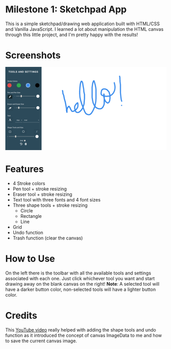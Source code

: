 # Milestone 1: Sketchpad App

This is a simple sketchpad/drawing web application built with HTML/CSS and Vanilla JavaScript. I learned a lot about manipulation the HTML canvas through this little project, and I'm pretty happy with the results!

# Screenshots
![Sketchpad Screenshot](sketchpad.png "Optional Title")
# Features

- 4 Stroke colors
- Pen tool + stroke resizing
- Eraser tool + stroke resizing
- Text tool with three fonts and 4 font sizes
- Three shape tools + stroke resizing
  - Circle 
  - Rectangle
  - Line
- Grid
- Undo function
- Trash function (clear the canvas) 


# How to Use
On the left there is the toolbar with all the available tools and settings associated with each one. Just click whichever tool you want and start drawing away on the blank canvas on the right! 
**Note**: A selected tool will have a darker button color, non-selected tools will have a lighter button color.

# Credits 
This [YouTube video](https://youtu.be/XjJh0q2dBNo?t=2186) really helped with adding the shape tools and undo function as it introduced the concept of canvas ImageData to me and how to save the current canvas image.
